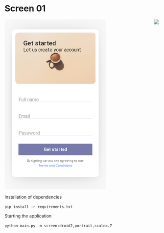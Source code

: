 # Screen 01

<img align="right" src="https://visitor-badge.laobi.icu/badge?page_id=elydev01.screen01">

![](assets/screen.png)


Installation of dependencies

`pip install -r requirements.txt`

Starting the application

`python main.py -m screen:droid2,portrait,scale=.7`
